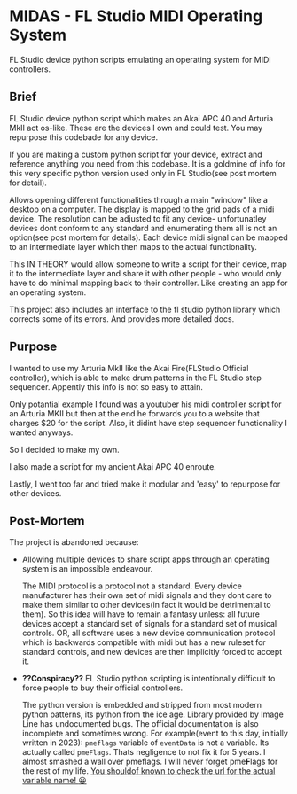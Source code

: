 # MIDAS - FL Studio MIDI Operating System
FL Studio device python scripts emulating an operating system for MIDI controllers.

## Brief
FL Studio device python script which makes an Akai APC 40 and Arturia MkII act os-like.
These are the devices I own and could test. You may repurpose this codebade for any device.

If you are making a custom python script for your device, extract and reference anything you
need from this codebase. It is a goldmine of info for this very specific python version
used only in FL Studio(see post mortem for detail).


Allows opening different functionalities through a main "window" like a desktop on a computer.
The display is mapped to the grid pads of a midi device. The resolution can be adjusted to fit
any device- unfortunatley devices dont conform to any standard and enumerating them all is
not an option(see post mortem for details). 
Each device midi signal can be mapped to an intermediate layer which then maps to the actual functionality.

This IN THEORY would allow someone to write a script for their device, map it to the intermediate layer
and share it with other people - who would only have to do minimal mapping back to their controller.
Like creating an app for an operating system.

This project also includes an interface to the fl studio python library which corrects some of its errors.
And provides more detailed docs.

## Purpose
I wanted to use my Arturia MkII like the Akai Fire(FLStudio Official controller), which is able to make drum 
patterns in the FL Studio step sequencer. Appently this info is not so easy to attain.

Only potantial example I found was a youtuber his midi controller script for an Arturia MKII but then
at the end he forwards you to a website that charges $20 for the script. Also, it didint have
step sequencer functionality I wanted anyways.

So I decided to make my own. 

I also made a script for my ancient Akai APC 40 enroute.

Lastly, I went too far and tried make it modular and 'easy' to repurpose for other devices.

## Post-Mortem 

The project is abandoned because:
- Allowing multiple devices to share script apps through an operating system is an impossible endeavour.
  
  The MIDI protocol is a protocol not a standard. Every device manufacturer has their own set of midi signals
  and they dont care to make them similar to other devices(in fact it would be detrimental to them).
  So this idea will have to remain a fantasy unless: all future devices accept a standard set of signals
  for a standard set of musical controls. OR, all software uses a new device communication protocol which
  is backwards compatible with midi but has a new ruleset for standard controls, and new devices are then
  implicitly forced to accept it.
- **??Conspiracy??** FL Studio python scripting is intentionally difficult to force people to buy their 
  official controllers.

  The python version is embedded and stripped from most modern python patterns, its python from the ice age.
  Library provided by Image Line has undocumented bugs. The official documentation is also incomplete 
  and sometimes wrong. For example(event to this day, initially written in 2023): `pmeflags` variable of
  `eventData` is not a variable. Its actually called `pmeFlags`. Thats negligence to not fix it for 5 years.
  I almost smashed a wall over pmeflags. I will never forget pme**F**lags for the rest of my life.
[You shouldof known to check the url for the actual variable name! :grinning:](https://www.image-line.com/fl-studio-learning/fl-studio-online-manual/html/midi_scripting.htm#pmeFlags)



